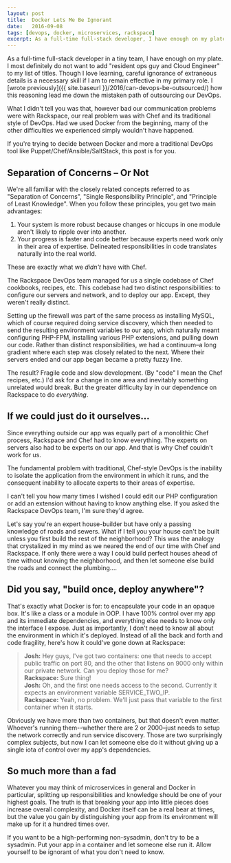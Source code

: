 ```yaml
---
layout: post
title:  Docker Lets Me Be Ignorant
date:   2016-09-08
tags: [devops, docker, microservices, rackspace]
excerpt: As a full-time full-stack developer, I have enough on my plate. I'm sure you're in the same boat.
---
```


As a full-time full-stack developer in a tiny team, I have enough on my plate. I most definitely do not want to add "resident ops guy and Cloud Engineer" to my list of titles. Though I love learning, careful ignorance of extraneous details is a necessary skill if I am to remain effective in my primary role. I [wrote previously]({{ site.baseurl }}/2016/can-devops-be-outsourced/) how this reasoning lead me down the mistaken path of outsourcing our DevOps.

What I didn't tell you was that, however bad our communication problems were with Rackspace, our real problem was with Chef and its traditional style of DevOps. Had we used Docker from the beginning, many of the other difficulties we experienced simply wouldn't have happened.

If you're trying to decide between Docker and more a traditional DevOps tool like Puppet/Chef/Ansible/SaltStack, this post is for you.

## Separation of Concerns – Or Not
We're all familiar with the closely related concepts referred to as "Separation of Concerns", "Single Responsibility Principle", and "Principle of Least Knowledge". When you follow these principles, you get two main advantages:

1. Your system is more robust because changes or hiccups in one module aren't likely to ripple over into another.
2. Your progress is faster and code better because experts need work only in their area of expertise. Delineated responsibilities in code translates naturally into the real world.

These are exactly what we _didn't_ have with Chef.

The Rackspace DevOps team managed for us a single codebase of Chef cookbooks, recipes, etc. This codebase had two distinct responsibilities: to configure our servers and network, and to deploy our app. Except, they weren't really distinct.

Setting up the firewall was part of the same process as installing MySQL, which of course required doing service discovery, which then needed to send the resulting environment variables to our app, which naturally meant configuring PHP-FPM, installing various PHP extensions, and pulling down our code. Rather than distinct responsibilities, we had a continuum–a long gradient where each step was closely related to the next. Where their servers ended and our app began became a pretty fuzzy line.

The result? Fragile code and slow development. (By "code" I mean the Chef recipes, etc.) I'd ask for a change in one area and inevitably something unrelated would break. But the greater difficulty lay in our dependence on Rackspace to do _everything_.

## If we could just do it ourselves...
Since everything outside our app was equally part of a monolithic Chef process, Rackspace and Chef had to know everything. The experts on servers also had to be experts on our app. And that is why Chef couldn't work for us.

The fundamental problem with traditional, Chef-style DevOps is the inability to isolate the application from the environment in which it runs, and the consequent inability to allocate experts to their areas of expertise.

I can't tell you how many times I wished I could edit our PHP configuration or add an extension without having to know anything else. If you asked the Rackspace DevOps team, I'm sure they'd agree.

Let's say you're an expert house-builder but have only a passing knowledge of roads and sewers. What if I tell you your house can't be built unless you first build the rest of the neighborhood? This was the analogy that crystalized in my mind as we neared the end of our time with Chef and Rackspace. If only there were a way I could build perfect houses ahead of time without knowing the neighborhood, and then let someone else build the roads and connect the plumbing....

## Did you say, "build once, deploy anywhere"?
That's exactly what Docker is for: to encapsulate your code in an opaque box. It's like a class or a module in OOP. I have 100% control over my app and its immediate dependencies, and everything else needs to know only the interface I expose. Just as importantly, I don't need to know all about the environment in which it's deployed. Instead of all the back and forth and code fragility, here's how it could've gone down at Rackspace:

> **Josh:** Hey guys, I've got two containers: one that needs to accept public traffic on port 80, and the other that listens on 9000 only within our private network. Can you deploy those for me?  
> **Rackspace:** Sure thing!  
> **Josh:** Oh, and the first one needs access to the second. Currently it expects an environment variable SERVICE_TWO_IP.  
> **Rackspace:** Yeah, no problem. We'll just pass that variable to the first container when it starts.

Obviously we have more than two containers, but that doesn't even matter. Whoever's running them--whether there are 2 or 2000–just needs to setup the network correctly and run service discovery. Those are two surprisingly complex subjects, but now I can let someone else do it without giving up a single iota of control over my app's dependencies.

## So much more than a fad
Whatever you may think of microservices in general and Docker in particular, splitting up responsibilities and knowledge should be one of your highest goals. The truth is that breaking your app into little pieces does increase overall complexity, and Docker itself can be a real bear at times, but the value you gain by distinguishing your app from its environment will make up for it a hundred times over.

If you want to be a high-performing non-sysadmin, don't try to be a sysadmin. Put your app in a container and let someone else run it. Allow yourself to be ignorant of what you don't need to know.
